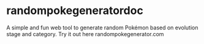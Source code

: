 # randompokegeneratordoc
A simple and fun web tool to generate random Pokémon based on evolution stage and category. Try it out here  randompokegenerator.com
